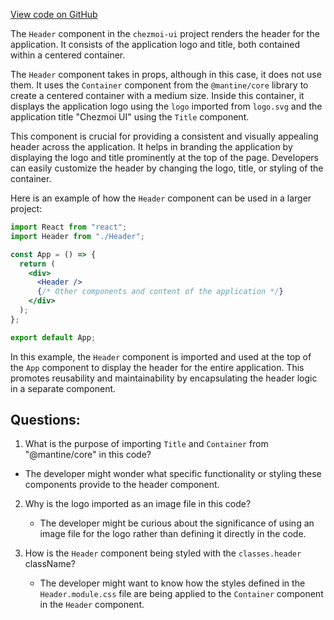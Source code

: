 [View code on GitHub](https://github.com/johan-weitner/chezmoi-ui.git/client/src/components/Header.jsx)

The `Header` component in the `chezmoi-ui` project renders the header for the application. It consists of the application logo and title, both contained within a centered container. 

The `Header` component takes in props, although in this case, it does not use them. It uses the `Container` component from the `@mantine/core` library to create a centered container with a medium size. Inside this container, it displays the application logo using the `logo` imported from `logo.svg` and the application title "Chezmoi UI" using the `Title` component.

This component is crucial for providing a consistent and visually appealing header across the application. It helps in branding the application by displaying the logo and title prominently at the top of the page. Developers can easily customize the header by changing the logo, title, or styling of the container.

Here is an example of how the `Header` component can be used in a larger project:

```jsx
import React from "react";
import Header from "./Header";

const App = () => {
  return (
    <div>
      <Header />
      {/* Other components and content of the application */}
    </div>
  );
};

export default App;
```

In this example, the `Header` component is imported and used at the top of the `App` component to display the header for the entire application. This promotes reusability and maintainability by encapsulating the header logic in a separate component.
## Questions: 
 1. What is the purpose of importing `Title` and `Container` from "@mantine/core" in this code?
   
   - The developer might wonder what specific functionality or styling these components provide to the header component.
   
2. Why is the logo imported as an image file in this code?
   
   - The developer might be curious about the significance of using an image file for the logo rather than defining it directly in the code.
   
3. How is the `Header` component being styled with the `classes.header` className?
   
   - The developer might want to know how the styles defined in the `Header.module.css` file are being applied to the `Container` component in the `Header` component.